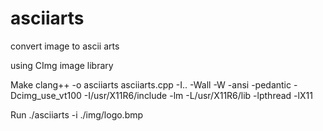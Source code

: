 asciiarts
=========

convert image to ascii arts

using CImg image library

Make
clang++ -o asciiarts asciiarts.cpp -I.. -Wall -W -ansi -pedantic -Dcimg_use_vt100 -I/usr/X11R6/include -lm -L/usr/X11R6/lib -lpthread -lX11

Run
./asciiarts -i ./img/logo.bmp
